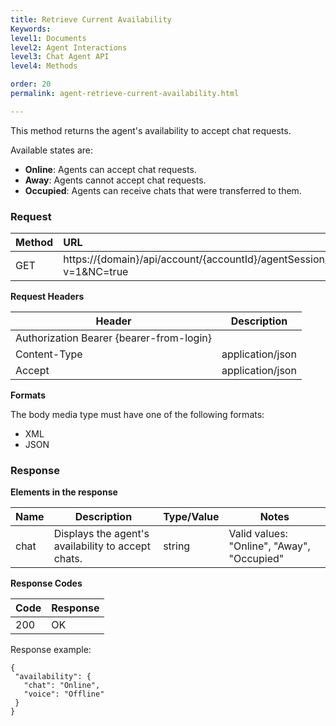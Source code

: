 ```yaml
---
title: Retrieve Current Availability
Keywords:
level1: Documents
level2: Agent Interactions
level3: Chat Agent API
level4: Methods

order: 20
permalink: agent-retrieve-current-availability.html

---
```


This method returns the agent's availability to accept chat requests. 

Available states are:

- **Online**: Agents can accept chat requests.
- **Away**: Agents cannot accept chat requests.
- **Occupied**: Agents can receive chats that were transferred to them.

### Request

 |Method|  URL |
 |:---|  :---| 
 |GET|  https://{domain}/api/account/{accountId}/agentSession/{agentSessionId}/availability?v=1&NC=true |

**Request Headers**

| Header                                   | Description      |
|------------------------------------------|------------------|
| Authorization Bearer {bearer-from-login} |                  |
| Content-Type                             | application/json |
| Accept                                   | application/json |

**Formats**

The body media type must have one of the following formats:

- XML
- JSON

### Response

**Elements in the response**

| Name | Description                                        | Type/Value | Notes                                      |
|------|----------------------------------------------------|------------|--------------------------------------------|
| chat | Displays the agent's availability to accept chats. | string     | Valid values: "Online", "Away", "Occupied" |

**Response Codes**

 | Code | Response |
|------|----------|
| 200  | OK       |

Response example:

    {
     "availability": {
       "chat": "Online",
       "voice": "Offline"
     }
    }